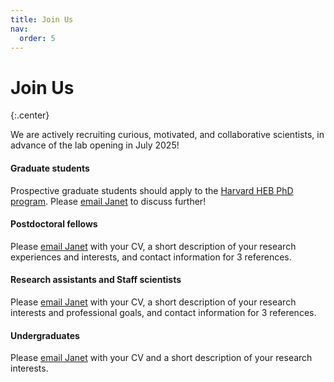 ```yaml
---
title: Join Us
nav:
  order: 5
---
```


# Join Us

{:.center}

We are actively recruiting curious, motivated, and collaborative scientists, in advance of the lab opening in July 2025!

#### Graduate students
Prospective graduate students should apply to the [Harvard HEB PhD program](https://heb.fas.harvard.edu/graduate-program/applying-heb). Please [email Janet](mailto:janetsong@fas.harvard.edu) to discuss further! 

#### Postdoctoral fellows
Please [email Janet](mailto:janetsong@fas.harvard.edu) with your CV, a short description of your research experiences and interests, and contact information for 3 references.

#### Research assistants and Staff scientists
Please [email Janet](mailto:janetsong@fas.harvard.edu) with your CV, a short description of your research interests and professional goals, and contact information for 3 references. 

#### Undergraduates
Please [email Janet](mailto:janetsong@fas.harvard.edu) with your CV and a short description of your research interests. 
